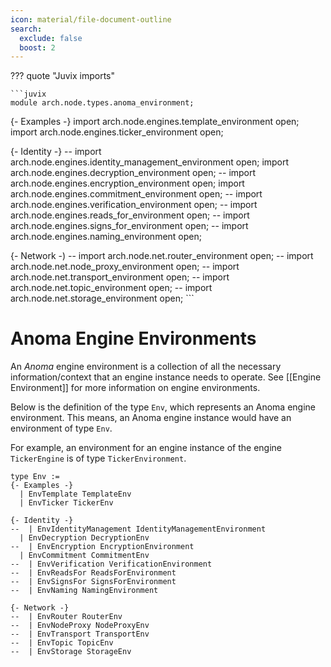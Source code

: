 ```yaml
---
icon: material/file-document-outline
search:
  exclude: false
  boost: 2
---
```


??? quote "Juvix imports"

    ```juvix
    module arch.node.types.anoma_environment;

{- Examples -}
    import arch.node.engines.template_environment open;
    import arch.node.engines.ticker_environment open;

{- Identity -}
--    import arch.node.engines.identity_management_environment open;
    import arch.node.engines.decryption_environment open;
--    import arch.node.engines.encryption_environment open;
    import arch.node.engines.commitment_environment open;
--    import arch.node.engines.verification_environment open;
--    import arch.node.engines.reads_for_environment open;
--    import arch.node.engines.signs_for_environment open;
--    import arch.node.engines.naming_environment open;

{- Network -)
--    import arch.node.net.router_environment open;
--    import arch.node.net.node_proxy_environment open;
--    import arch.node.net.transport_environment open;
--    import arch.node.net.topic_environment open;
--    import arch.node.net.storage_environment open;
    ```

# Anoma Engine Environments

An _Anoma_ engine environment is a collection of all the necessary
information/context that an engine instance needs to operate.
See [[Engine Environment]] for more information on engine environments.

Below is the definition of the type `Env`,
which represents an Anoma engine environment.
This means, an Anoma engine instance would have an environment of type `Env`.

For example, an environment for an engine instance
of the engine `TickerEngine` is of type `TickerEnvironment`.

<!-- --8<-- [start:anoma-environment-type] -->
```juvix
type Env :=
{- Examples -}
  | EnvTemplate TemplateEnv
  | EnvTicker TickerEnv

{- Identity -}
--  | EnvIdentityManagement IdentityManagementEnvironment
  | EnvDecryption DecryptionEnv
--  | EnvEncryption EncryptionEnvironment
  | EnvCommitment CommitmentEnv
--  | EnvVerification VerificationEnvironment
--  | EnvReadsFor ReadsForEnvironment
--  | EnvSignsFor SignsForEnvironment
--  | EnvNaming NamingEnvironment

{- Network -}
--  | EnvRouter RouterEnv
--  | EnvNodeProxy NodeProxyEnv
--  | EnvTransport TransportEnv
--  | EnvTopic TopicEnv
--  | EnvStorage StorageEnv
```
<!-- --8<-- [end:anoma-environment-type] -->
